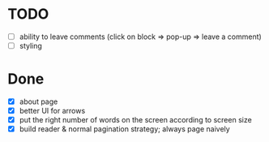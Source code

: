 # TODO

- [ ] ability to leave comments (click on block => pop-up => leave a comment)
- [ ] styling

# Done

- [x] about page
- [x] better UI for arrows
- [x] put the right number of words on the screen according to screen size
- [x] build reader & normal pagination strategy; always page naively
